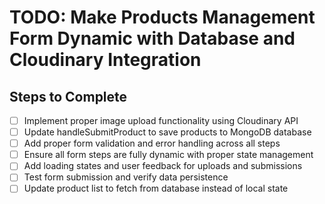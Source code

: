 # TODO: Make Products Management Form Dynamic with Database and Cloudinary Integration

## Steps to Complete

- [ ] Implement proper image upload functionality using Cloudinary API
- [ ] Update handleSubmitProduct to save products to MongoDB database
- [ ] Add proper form validation and error handling across all steps
- [ ] Ensure all form steps are fully dynamic with proper state management
- [ ] Add loading states and user feedback for uploads and submissions
- [ ] Test form submission and verify data persistence
- [ ] Update product list to fetch from database instead of local state
